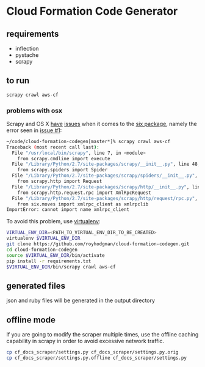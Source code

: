 # Cloud Formation Code Generator

## requirements

* inflection
* pystache
* scrapy

## to run

```bash
scrapy crawl aws-cf
```

### problems with osx

Scrapy and OS X [have](http://stackoverflow.com/questions/30964836/scrapy-throws-importerror-cannot-import-name-xmlrpc-client) [issues](https://github.com/major/supernova/issues/55) when it comes to the [six package](http://pythonhosted.org/six/), namely the error seen in [issue #1](https://github.com/royhodgman/cloud-formation-codegen/issues/1):

```bash
~/code/cloud-formation-codegen[master*]% scrapy crawl aws-cf                           
Traceback (most recent call last):
  File "/usr/local/bin/scrapy", line 7, in <module>
    from scrapy.cmdline import execute
  File "/Library/Python/2.7/site-packages/scrapy/__init__.py", line 48, in <module>
    from scrapy.spiders import Spider
  File "/Library/Python/2.7/site-packages/scrapy/spiders/__init__.py", line 10, in <module>
    from scrapy.http import Request
  File "/Library/Python/2.7/site-packages/scrapy/http/__init__.py", line 12, in <module>
    from scrapy.http.request.rpc import XmlRpcRequest
  File "/Library/Python/2.7/site-packages/scrapy/http/request/rpc.py", line 7, in <module>
    from six.moves import xmlrpc_client as xmlrpclib
ImportError: cannot import name xmlrpc_client
```

To avoid this problem, use [virtualenv](https://virtualenv.pypa.io/):

```bash
VIRTUAL_ENV_DIR=<PATH_TO_VIRTUAL_ENV_DIR_TO_BE_CREATED>
virtualenv $VIRTUAL_ENV_DIR
git clone https://github.com/royhodgman/cloud-formation-codegen.git
cd cloud-formation-codegen
source $VIRTUAL_ENV_DIR/bin/activate
pip install -r requirements.txt
$VIRTUAL_ENV_DIR/bin/scrapy crawl aws-cf
```

## generated files

json and ruby files will be generated in the output directory

## offline mode

If you are going to modify the scraper multiple times, use the offline caching capability in scrapy in order to avoid excessive network traffic.

```bash
cp cf_docs_scraper/settings.py cf_docs_scraper/settings.py.orig
cp cf_docs_scraper/settings.py.offline cf_docs_scraper/settings.py
```
